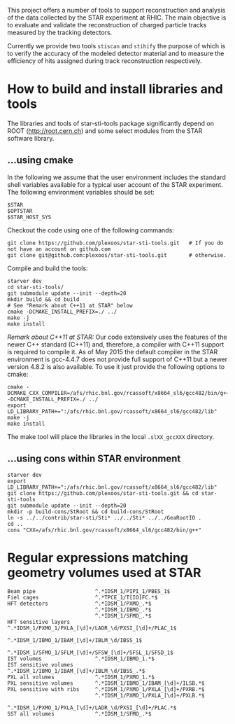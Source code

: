 This project offers a number of tools to support reconstruction and analysis of
the data collected by the STAR experiment at RHIC. The main objective is to
evaluate and validate the reconstruction of charged particle tracks measured by
the tracking detectors.

Currently we provide two tools `stiscan` and `stihify` the purpose of which is
to verify the accuracy of the modeled detector material and to measure the
efficiency of hits assigned during track reconstruction respectively.


How to build and install libraries and tools
============================================

The libraries and tools of star-sti-tools package significantly depend on ROOT
(http://root.cern.ch) and some select modules from the STAR software library.

...using cmake
--------------

In the following we assume that the user environment includes the standard shell
variables available for a typical user account of the STAR experiment. The
following environment variables should be set:

    $STAR
    $OPTSTAR
    $STAR_HOST_SYS

Checkout the code using one of the following commands:

    git clone https://github.com/plexoos/star-sti-tools.git   # If you do not have an account on github.com
    git clone git@github.com:plexoos/star-sti-tools.git       # otherwise.

Compile and build the tools:

    starver dev
    cd star-sti-tools/
    git submodule update --init --depth=20
    mkdir build && cd build
    # See "Remark about C++11 at STAR" below
    cmake -DCMAKE_INSTALL_PREFIX=./ ../
    make -j
    make install

*Remark about C++11 at STAR:* Our code extensively uses the features of the
newer C++ standard (C++11) and, therefore, a compiler with C++11 support is
required to compile it. As of May 2015 the default compiler in the STAR
environment is gcc-4.4.7 does not provide full support of C++11 but a newer
version 4.8.2 is also available. To use it just provide the following options to
cmake:

    cmake -DCMAKE_CXX_COMPILER=/afs/rhic.bnl.gov/rcassoft/x8664_sl6/gcc482/bin/g++ -DCMAKE_INSTALL_PREFIX=./ ../
    export LD_LIBRARY_PATH+=":/afs/rhic.bnl.gov/rcassoft/x8664_sl6/gcc482/lib"
    make -j
    make install

The make tool will place the libraries in the local `.slXX_gccXXX` directory.


...using cons within STAR environment
-------------------------------------

    starver dev
    export LD_LIBRARY_PATH+=":/afs/rhic.bnl.gov/rcassoft/x8664_sl6/gcc482/lib"
    git clone https://github.com/plexoos/star-sti-tools.git && cd star-sti-tools
    git submodule update --init --depth=20
    mkdir -p build-cons/StRoot && cd build-cons/StRoot
    ln -s ../../contrib/star-sti/Sti* ../../Sti* ../../GeaRootIO .
    cd ..
    cons "CXX=/afs/rhic.bnl.gov/rcassoft/x8664_sl6/gcc482/bin/g++"



Regular expressions matching geometry volumes used at STAR
==========================================================

    Beam pipe                   ^.*IDSM_1/PIPI_1/PBES_1$
    Fiel cages                  ^.*TPCE_1/T[IO]FC.*$
    HFT detectors               ^.*IDSM_1/PXMO_.*$
                                ^.*IDSM_1/IBMO_.*$
                                ^.*IDSM_1/SFMO_.*$
    HFT sensitive layers        ^.*IDSM_1/PXMO_1/PXLA_[\d]+/LADR_\d/PXSI_[\d]+/PLAC_1$
                                ^.*IDSM_1/IBMO_1/IBAM_[\d]+/IBLM_\d/IBSS_1$
                                ^.*IDSM_1/SFMO_1/SFLM_[\d]+/SFSW_[\d]+/SFSL_1/SFSD_1$
    IST volumes                 ^.*IDSM_1/IBMO_1.*$
    IST sensitive volumes       ^.*IDSM_1/IBMO_1/IBAM_[\d]+/IBLM_\d/IBSS_.*$
    PXL all volumes             ^.*IDSM_1/PXMO_1.*$
    PXL sensitive volumes       ^.*IDSM_1/IBMO_1/IBAM_[\d]+/ILSB.*$
    PXL sensitive with ribs     ^.*IDSM_1/PXMO_1/PXLA_[\d]+/PXRB.*$
                                ^.*IDSM_1/PXMO_1/PXLA_[\d]+/PXLB.*$
                                ^.*IDSM_1/PXMO_1/PXLA_[\d]+/LADR_\d/PXSI_[\d]+/PLAC.*$
    SST all volumes             ^.*IDSM_1/SFMO_.*$
